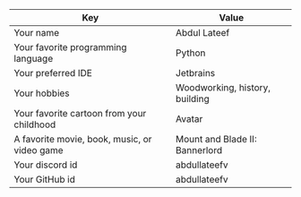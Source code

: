 | Key                                           | Value                               |
|------------------------------------------------|-------------------------------------|
| Your name                                     | Abdul Lateef                        |
| Your favorite programming language            | Python                              |
| Your preferred IDE                            | Jetbrains                           |
| Your hobbies                                  | Woodworking, history, building      |
| Your favorite cartoon from your childhood     | Avatar                              |
| A favorite movie, book, music, or video game  | Mount and Blade II: Bannerlord      |
| Your discord id                               | abdullateefv                        |
| Your GitHub id                                | abdullateefv                        |
